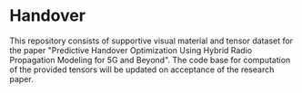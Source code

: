 # Handover
This repository consists of supportive visual material and tensor dataset for the paper "Predictive Handover Optimization Using Hybrid  Radio Propagation Modeling for 5G and Beyond". The code base for computation of the provided tensors will be updated on acceptance of the research paper.
